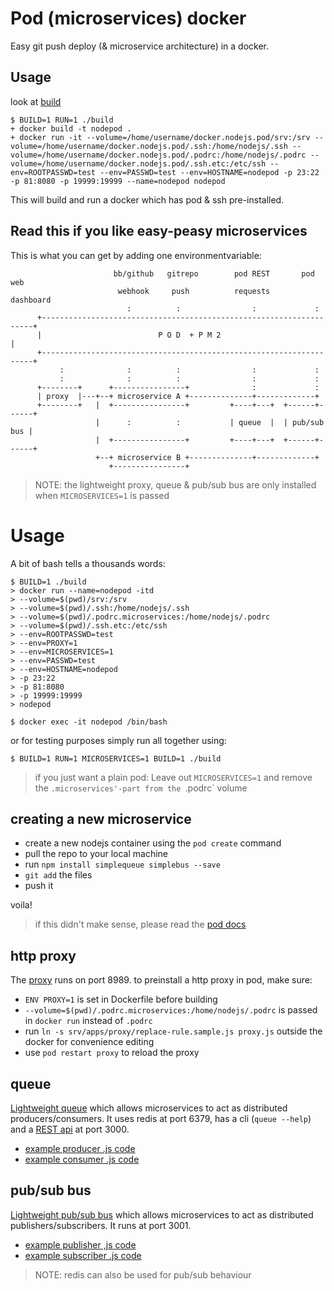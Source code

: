 # Pod (microservices) docker

Easy git push deploy (& microservice architecture) in a docker.

## Usage 

look at [build](build) 

    $ BUILD=1 RUN=1 ./build
    + docker build -t nodepod .
    + docker run -it --volume=/home/username/docker.nodejs.pod/srv:/srv --volume=/home/username/docker.nodejs.pod/.ssh:/home/nodejs/.ssh --volume=/home/username/docker.nodejs.pod/.podrc:/home/nodejs/.podrc --volume=/home/username/docker.nodejs.pod/.ssh.etc:/etc/ssh --env=ROOTPASSWD=test --env=PASSWD=test --env=HOSTNAME=nodepod -p 23:22 -p 81:8080 -p 19999:19999 --name=nodepod nodepod

This will build and run a docker which has pod & ssh pre-installed.

## Read this if you like easy-peasy microservices 

This is what you can get by adding one environmentvariable:


                           bb/github   gitrepo        pod REST       pod web  
                            webhook     push          requests      dashboard          
                              :          :                :             :              
          +--------------------------------------------------------------------+
          |                          P O D  + P M 2                            |       
          +--------------------------------------------------------------------+
               :              :          :                :             :              
               :              :          :                :             :      
          +--------+      +----------------+              :             :              
          | proxy  |---+--+ microservice A +--------------+-------------+            
          +--------+   |  +----------------+         +----+---+  +------+------+       
                       |      :          :           | queue  |  | pub/sub bus |
                       |  +----------------+         +----+---+  +------+------+
                       +--+ microservice B +--------------+-------------+
                          +----------------+

> NOTE: the lightweight proxy, queue & pub/sub bus are only installed when `MICROSERVICES=1` is passed

# Usage 

A bit of bash tells a thousands words:

    $ BUILD=1 ./build
    > docker run --name=nodepod -itd                           
    > --volume=$(pwd)/srv:/srv                                 
    > --volume=$(pwd)/.ssh:/home/nodejs/.ssh                   
    > --volume=$(pwd)/.podrc.microservices:/home/nodejs/.podrc 
    > --volume=$(pwd)/.ssh.etc:/etc/ssh                        
    > --env=ROOTPASSWD=test                                    
    > --env=PROXY=1                                            
    > --env=MICROSERVICES=1                                    
    > --env=PASSWD=test                                        
    > --env=HOSTNAME=nodepod                                   
    > -p 23:22                                                 
    > -p 81:8080
    > -p 19999:19999                                           
    > nodepod                                                  

    $ docker exec -it nodepod /bin/bash

or for testing purposes simply run all together using:

    $ BUILD=1 RUN=1 MICROSERVICES=1 BUILD=1 ./build 

> if you just want a plain pod: Leave out `MICROSERVICES=1` and remove the `.microservices'-part from the `.podrc` volume

## creating a new microservice


* create a new nodejs container using the `pod create` command
* pull the repo to your local machine
* run `npm install simplequeue simplebus --save`
* `git add` the files
* push it

voila!

> if this didn't make sense, please read the [pod docs](https://github.com/yyx990803/pod#using-a-remote-github-repo)

## http proxy

The [proxy](https://npmjs.org/package/nproxy) runs on port 8989.
to preinstall a http proxy in pod, make sure:

* `ENV PROXY=1` is set in Dockerfile before building
* `--volume=$(pwd)/.podrc.microservices:/home/nodejs/.podrc` is passed in `docker run` instead of `.podrc`
* run `ln -s srv/apps/proxy/replace-rule.sample.js proxy.js` outside the docker for convenience editing
* use `pod restart proxy` to reload the proxy

## queue 

[Lightweight queue](https://npmjs.org/package/rsmq) which allows microservices to act as distributed producers/consumers.
It uses redis at port 6379, has a cli (`queue --help`) and a [REST api](https://npmjs.org/package/rest-rsmq) at port 3000.

* [example producer .js code](https://npmjs.org/package/rsmq)
* [example consumer .js code](https://npmjs.org/package/rsmq-worker)

## pub/sub bus

[Lightweight pub/sub bus](https://npmjs.org/package/simplebus) which allows microservices to act as distributed publishers/subscribers.
It runs at port 3001.

* [example publisher ,js code](https://github.com/ajlopez/SimpleBus/blob/master/samples/Market/operator.js)
* [example subscriber .js code](https://github.com/ajlopez/SimpleBus/blob/master/samples/Market/subscriber.js)

> NOTE: redis can also be used for pub/sub behaviour
